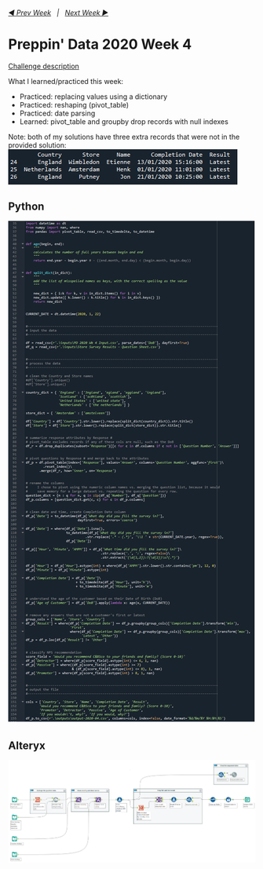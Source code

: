 <h6><a href="..\preppin-data-2020-03\README.md">◀  Prev Week</a>&nbsp;&nbsp;&nbsp;|&nbsp;&nbsp;&nbsp;<a href="..\preppin-data-2020-05\README.md">Next Week  ▶</a></h6>

# Preppin' Data 2020 Week 4

[Challenge description](https://preppindata.blogspot.com/2020/01/2020-week-4.html)

What I learned/practiced this week:
* Practiced: replacing values using a dictionary
* Practiced: reshaping (pivot_table)
* Practiced: date parsing
* Learned: pivot_table and groupby drop records with null indexes

Note: both of my solutions have three extra records that were not in the provided solution:
<img src="img-extra-rows-in-mine-2020-04.png?raw=true" alt="Screen shot of extra records in my solution">

## Python
<a href="preppin-data-2020-04.py">
<img src="img-python-code-2020-04.png?raw=true" alt="Python code">
</a>

## Alteryx
<a href="preppin-data-2020-04.yxzp">
<img src="img-alteryx-2020-04.png?raw=true" alt="Alteryx workflow">
</a>
